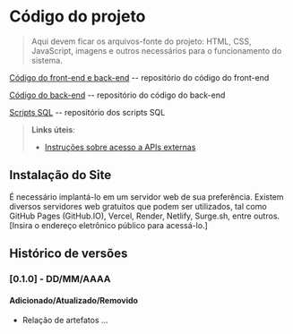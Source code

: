 # Código do projeto

> Aqui devem ficar os arquivos-fonte do projeto: HTML, CSS, JavaScript, imagens e outros necessários para o funcionamento do sistema.

[Código do front-end e back-end](../src/caronasso/Views) -- repositório do código do front-end

[Código do back-end](../src/caronasso)  -- repositório do código do back-end

[Scripts SQL](../src/db)  -- repositório dos scripts SQL

> **Links úteis**:
> - [Instruções sobre acesso a APIs externas](https://github.com/ICEI-PUC-Minas-PMV-SI/WebApplicationProject-Template/blob/main/help/apis.md)


## Instalação do Site

É necessário implantá-lo em um servidor web de sua preferência. Existem diversos servidores web gratuitos que podem ser utilizados, tal como GitHub Pages (GitHub.IO), Vercel, Render, Netlify, Surge.sh, entre outros. [Insira o endereço eletrônico público para acessá-lo.] 

## Histórico de versões

### [0.1.0] - DD/MM/AAAA
#### Adicionado/Atualizado/Removido
- Relação de artefatos ... 
